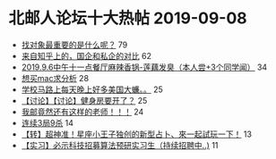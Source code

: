 # 北邮人论坛十大热帖 2019-09-08

- [找对象最重要的是什么呢？](https://bbs.byr.cn/article/Feeling/3120996) 79
- [来自知乎上的，国企和私企的对比](https://bbs.byr.cn/article/Job/2046387) 62
- [2019.9.6中午十一点餐厅麻辣香锅-莲藕发臭（本人尝+3个同学闻）](https://bbs.byr.cn/article/Food/503763) 34
- [想买mac求分析](https://bbs.byr.cn/article/Notebook/180099) 28
- [学校马路上每天晚上好多美国大蠊。。](https://bbs.byr.cn/article/Talking/6146480) 25
- [【讨论】【讨论】健身房要开了？](https://bbs.byr.cn/article/Gymnasium/114486) 25
- [我邮竟然还有这样的老师！！！](https://bbs.byr.cn/article/Picture/3248149) 24
- [连续3局9杀](https://bbs.byr.cn/article/CStrike/95673) 14
- [【转】超神准！星座小王子独创的新型占卜、來一起試玩一下！](https://bbs.byr.cn/article/Constellations/326533) 13
- [【实习】必示科技招募算法预研实习生（持续招聘中..)](https://bbs.byr.cn/article/GoAbroad/364303) 11


